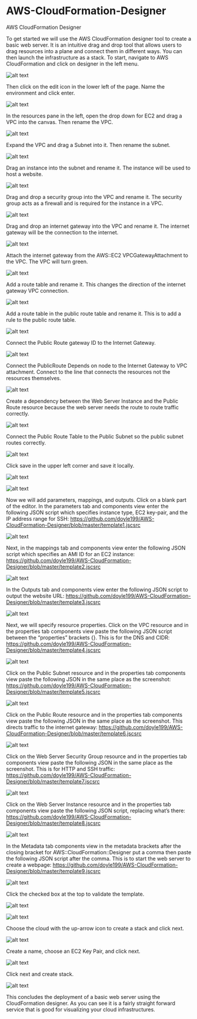 # AWS-CloudFormation-Designer
AWS CloudFormation Designer

To get started we will use the AWS CloudFormation designer tool to create a basic web server. It is an intuitive drag and drop tool that allows users to drag resources into a plane and connect them in different ways. You can then launch the infrastructure as a stack.
To start, navigate to AWS CloudFormation and click on designer in the left menu.

![alt text](https://github.com/doyle199/AWS-CloudFormation-Designer/blob/master/stacks1.png)

Then click on the edit icon in the lower left of the page. Name the environment and click enter.

![alt text](https://github.com/doyle199/AWS-CloudFormation-Designer/blob/master/params1.png)

In the resources pane in the left, open the drop down for EC2 and drag a VPC into the canvas. Then rename the VPC.

![alt text](https://github.com/doyle199/AWS-CloudFormation-Designer/blob/master/vpc2.png)

Expand the VPC and drag a Subnet into it. Then rename the subnet.

![alt text](https://github.com/doyle199/AWS-CloudFormation-Designer/blob/master/sub2.png)

Drag an instance into the subnet and rename it. The instance will be used to host a website.

![alt text](https://github.com/doyle199/AWS-CloudFormation-Designer/blob/master/drag2.png)

Drag and drop a security group into the VPC and rename it. The security group acts as a firewall and is required for the instance in a VPC.

![alt text](https://github.com/doyle199/AWS-CloudFormation-Designer/blob/master/dragvps.png)

Drag and drop an internet gateway into the VPC and rename it. The internet gateway will be the connection to the internet.

![alt text](https://github.com/doyle199/AWS-CloudFormation-Designer/blob/master/des1.png)

Attach the internet gateway from the AWS::EC2 VPCGatewayAttachment to the VPC. The VPC will turn green.

![alt text](https://github.com/doyle199/AWS-CloudFormation-Designer/blob/master/red1.png)

Add a route table and rename it. This changes the direction of the internet gateway VPC connection.

![alt text](https://github.com/doyle199/AWS-CloudFormation-Designer/blob/master/inter1.png)

Add a route table in the public route table and rename it. This is to add a rule to the public route table. 

![alt text](https://github.com/doyle199/AWS-CloudFormation-Designer/blob/master/pub2.png)

Connect the Public Route gateway ID to the Internet Gateway.

![alt text](https://github.com/doyle199/AWS-CloudFormation-Designer/blob/master/webser2.png)

Connect the PublicRoute Depends on node to the Internet Gateway to VPC attachment. Connect to the line that connects the resources not the resources themselves. 

![alt text](https://github.com/doyle199/AWS-CloudFormation-Designer/blob/master/sub3.png)

Create a dependency between the Web Server Instance and the Public Route resource because the web server needs the route to route traffic correctly.

![alt text](https://github.com/doyle199/AWS-CloudFormation-Designer/blob/master/sub4.png)

Connect the Public Route Table to the Public Subnet so the public subnet routes correctly.

![alt text](https://github.com/doyle199/AWS-CloudFormation-Designer/blob/master/sub5.png)

Click save in the upper left corner and save it locally.

![alt text](https://github.com/doyle199/AWS-CloudFormation-Designer/blob/master/save.png)

![alt text](https://github.com/doyle199/AWS-CloudFormation-Designer/blob/master/save2.png)

Now we will add parameters, mappings, and outputs. Click on a blank part of the editor. In the parameters tab and components view enter the following JSON script which specifies instance type, EC2 key-pair, and the IP address range for SSH: https://github.com/doyle199/AWS-CloudFormation-Designer/blob/master/template1.jscsrc

![alt text](https://github.com/doyle199/AWS-CloudFormation-Designer/blob/master/params2.png)

Next, in the mappings tab and components view enter the following JSON script which specifies an AMI ID for an EC2 instance: https://github.com/doyle199/AWS-CloudFormation-Designer/blob/master/template2.jscsrc

![alt text](https://github.com/doyle199/AWS-CloudFormation-Designer/blob/master/mapping.png)

In the Outputs tab and components view enter the following JSON script to output the website URL: https://github.com/doyle199/AWS-CloudFormation-Designer/blob/master/template3.jscsrc

![alt text](https://github.com/doyle199/AWS-CloudFormation-Designer/blob/master/outs.png)

Next, we will specify resource properties. Click on the VPC resource and in the properties tab components view paste the following JSON script between the “properties” brackets {}. This is for the DNS and CIDR: https://github.com/doyle199/AWS-CloudFormation-Designer/blob/master/template4.jscsrc

![alt text](https://github.com/doyle199/AWS-CloudFormation-Designer/blob/master/props4.png)

Click on the Public Subnet resource and in the properties tab components view paste the following JSON in the same place as the screenshot: https://github.com/doyle199/AWS-CloudFormation-Designer/blob/master/template5.jscsrc

![alt text](https://github.com/doyle199/AWS-CloudFormation-Designer/blob/master/props5.png)

Click on the Public Route resource and in the properties tab components view paste the following JSON in the same place as the screenshot. This directs traffic to the internet gateway: https://github.com/doyle199/AWS-CloudFormation-Designer/blob/master/template6.jscsrc

![alt text](https://github.com/doyle199/AWS-CloudFormation-Designer/blob/master/props7.png)

Click on the Web Server Security Group resource and in the properties tab components view paste the following JSON in the same place as the screenshot. This is for HTTP and SSH traffic: https://github.com/doyle199/AWS-CloudFormation-Designer/blob/master/template7.jscsrc

![alt text](https://github.com/doyle199/AWS-CloudFormation-Designer/blob/master/props8.png)

Click on the Web Server Instance resource and in the properties tab components view paste the following JSON script, replacing what’s there: https://github.com/doyle199/AWS-CloudFormation-Designer/blob/master/template8.jscsrc

![alt text](https://github.com/doyle199/AWS-CloudFormation-Designer/blob/master/props9.png)

In the Metadata tab components view in the metadata brackets after the closing bracket for AWS::CloudFormation::Designer put a comma then paste the following JSON script after the comma. This is to start the web server to create a webpage: https://github.com/doyle199/AWS-CloudFormation-Designer/blob/master/template9.jscsrc

![alt text](https://github.com/doyle199/AWS-CloudFormation-Designer/blob/master/Props10.png)

Click the checked box at the top to validate the template.

![alt text](https://github.com/doyle199/AWS-CloudFormation-Designer/blob/master/valid.png)

![alt text](https://github.com/doyle199/AWS-CloudFormation-Designer/blob/master/valid2.png)

Choose the cloud with the up-arrow icon to create a stack and click next.

![alt text](https://github.com/doyle199/AWS-CloudFormation-Designer/blob/master/ready.png)

Create a name, choose an EC2 Key Pair, and click next.

![alt text](https://github.com/doyle199/AWS-CloudFormation-Designer/blob/master/name.png)

Click next and create stack.

![alt text](https://github.com/doyle199/AWS-CloudFormation-Designer/blob/master/stack4.png)

This concludes the deployment of a basic web server using the CloudFormation designer. As you can see it is a fairly straight forward service that is good for visualizing your cloud infrastructures.











